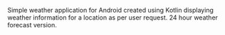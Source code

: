 Simple weather application for Android created using Kotlin displaying weather information for a location as per user request. 24 hour weather forecast version.
